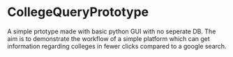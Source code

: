 # CollegeQueryPrototype
A simple prtotype made with basic python GUI with no seperate DB.
The aim is to demonstrate the workflow of a simple platform which can get information regarding colleges in fewer clicks compared to a google search.
